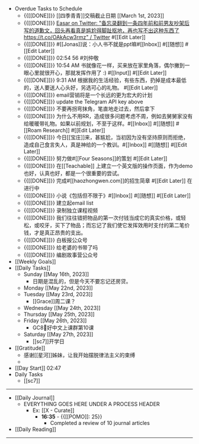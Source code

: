 - Overdue Tasks to Schedule
    - {{[[DONE]]}} [[四季青青]]交稿截止日期 [[March 1st, 2023]]
    - {{[[DONE]]}} [Easar on Twitter: "备忘录翻到一条四年前和前男友吵架后写的道歉文，回头再看真是尴尬得脚趾抠地，再也写不出这种东西了 https://t.co/OAkAcw3rmz" / Twitter](https://twitter.com/Easar_L/status/1471141825180495873) #[[Edit Later]]
    - {{[[DONE]]}} #[[Jonas]]说：小人书不就是ppt嘛#[[Inbox]] #[[随想]] #[[Edit Later]]
    - {{[[DONE]]}} 02:54 56  #刘仲敬
    - {{[[DONE]]}} 10:54 AM 书就像花一样，买来放在家里角落，偶尔撇到一眼心里就很开心，那就发挥作用了 :) #[[Input]] #[[Edit Later]]
    - {{[[DONE]]}} 9:31 AM 根据我的生活经验，有些东西，扔掉是成本最低的，送人要送人心头好，另选可心的礼物。 #[[Edit Later]]
    - {{[[DONE]]}} email营销将是一个长远的更为宏大的计划
    - {{[[DONE]]}} update the Telegram API key above
    - {{[[DONE]]}} 不要再拐弯抹角，笔直地走过去，然后拿下
    - {{[[DONE]]}} 为什么不用RR，造成很多问题考虑不周，例如去舅舅家没有给暖暖带礼物。如果以前规划，不至于这样。#[[Inbox]] #[[随想]] #[[Roam Research]] #[[Edit Later]]
    - {{[[DONE]]}} 今日[[宝庄]]来，甚尴尬，当初因为没有坚持原则而拒绝，造成自己食言失人，真是神给的一个教训。#[[Inbox]] #[[随想]] #[[Edit Later]]
    - {{[[DONE]]}} 努力做#[[Four Seasons]]的策划 #[[Edit Later]] 
    - {{[[DONE]]}} 在[[Teachable]] 上建立一个英文版的操作页面，作为demo也好，认真也好，都是一个很重要的尝试。
    - {{[[DONE]]}} 完成#[[haozhongwen.com]]的招生简章 #[[Edit Later]] 在进行中
    - {{[[DONE]]}} 小说《包括但不限于》#[[Inbox]] #[[随想]] #[[Edit Later]]
    - {{[[DONE]]}} 建立起email list 
    - {{[[DONE]]}} 录制独立课程视频
    - {{[[DONE]]}} 我们往往错把物品的第一次付钱当成它的真实价格，或轻松，或咬牙，买下了物品；而忘记了我们使它发挥效用时支付的第二笔价钱，才是真正昂贵的支出。
    - {{[[DONE]]}} 白板报公众号
    - {{[[DONE]]}} 给老婆的书带了吗
    - {{[[DONE]]}} 编剧故事营公众号
- [[Weekly Goals]]
- [[Daily Tasks]]
    - Sunday [[May 16th, 2023]]
        - 日期是混乱的，但是今天不要忘记还房贷。
    - Monday [[May 22nd, 2023]]
    - Tuesday [[May 23rd, 2023]]
        - [[Grace]]周二课？
    - Wednesday [[May 24th, 2023]]
    - Thursday [[May 25th, 2023]]
    - Friday [[May 26th, 2023]]
        - GC8🌊好中文上课群第10课
    - Saturday [[May 27th, 2023]]
        - [[sc7]]开学日
- [[Gratitude]]
    - 感谢[[星河]]姊妹，让我开始摆脱律法主义的束缚
    - 
- [[Day Start]] 02:47
- Daily Tasks
    - [[sc7]]
- ---
- [[Daily Journal]] 
    - EVERYTHING GOES HERE UNDER A PROCESS HEADER
        - Ex: [[X - Curate]]
            - **16:35** - {{[[POMO]]: 25}}
                -  Completed a review of 10 journal articles
- [[Daily Reading]]
- ---
